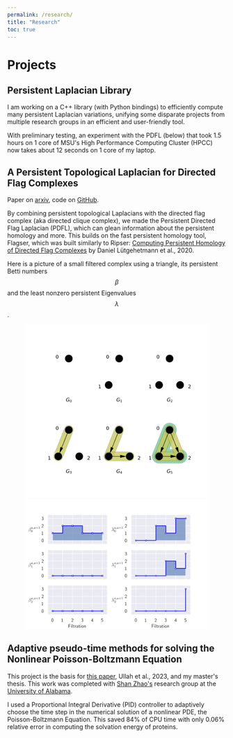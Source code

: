 ```yaml
---
permalink: /research/
title: "Research"
toc: true
---
```


# Projects

## Persistent Laplacian Library

I am working on a C++ library (with Python bindings) to efficiently compute many persistent Laplacian variations, unifying some disparate projects from multiple research groups in an efficient and user-friendly tool. 

With preliminary testing, an experiment with the PDFL (below) that took 1.5 hours on 1 core of MSU's High Performance Computing Cluster (HPCC) now takes about 12 seconds on 1 core of my laptop.

## A Persistent Topological Laplacian for Directed Flag Complexes

Paper on [arxiv](https://arxiv.org/abs/2312.02099), code on [GitHub](https://github.com/bdjones13/flagser-laplacian).

By combining persistent topological Laplacians with the directed flag complex (aka directed clique complex), we made the Persistent Directed Flag Laplacian (PDFL), which can glean information about the persistent homology and more. This builds on the fast persistent homology tool, Flagser, which was built similarly to Ripser: [Computing Persistent Homology of Directed Flag Complexes](https://doi.org/10.3390/a13010019) by Daniel Lütgehetmann et al., 2020.

Here is a picture of a small filtered complex using a triangle, its persistent Betti numbers $$\beta$$ and the least nonzero persistent Eigenvalues $$\lambda$$.


<figure class="half">
    <img src="/assets/images/filtered_triangle.png">
	<img src="/assets/images/filtered_triangle_spectra.png">
</figure>


## Adaptive pseudo-time methods for solving the Nonlinear Poisson-Boltzmann Equation

This project is the basis for [this paper](https://dx.doi.org/10.4310/CIS.2021.v21.n1.a5), Ullah et al., 2023, and my master's thesis. This work was completed with [Shan Zhao's](http://szhao.people.ua.edu/) research group at the [University of Alabama](http://www.math.ua.edu/). 

I used a Proportional Integral Derivative (PID) controller to adaptively choose the time step in the numerical solution of a nonlinear PDE, the Poisson-Boltzmann Equation. This saved 84% of CPU time with only 0.06% relative error in computing the solvation energy of proteins.